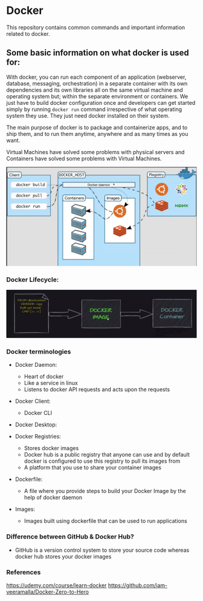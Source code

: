 # Docker
This repository contains common commands and important information related to docker.

## Some basic information on what docker is used for:

With docker, you can run each component of an application (webserver, database, messaging, orchestration) in a separate container with its own dependencies and its own libraries all on the same virtual machine and operating system but; within the separate environment or containers. We just have to build docker configuration once and developers can get started simply by running `docker run` command irrespective of what operating system they use. They just need docker installed on their system.

The main purpose of docker is to package and containerize apps, and to ship them, and to run them anytime, anywhere and as many times as you want.

Virtual Machines have solved some problems with physical servers and Containers have solved some problems with Virtual Machines.

![alt text](docker.png)

### Docker Lifecycle:
![alt text](lifecycle.png)

### Docker terminologies
* Docker Daemon:
  - Heart of docker
  - Like a service in linux
  - Listens to docker API requests and acts upon the requests

* Docker Client:
  - Docker CLI

* Docker Desktop:

* Docker Registries:
  - Stores docker images
  - Docker hub is a public registry that anyone can use and by default docker is configured to use this registry to pull its images from
   - A platform that you use to share your container images

* Dockerfile:
  - A file where you provide steps to build your Docker Image by the help of docker daemon

* Images:
  - Images built using dockerfile that can be used to run applications

### Difference between GitHub & Docker Hub?
  - GitHub is a version control system to store your source code whereas docker hub stores your docker images

### References
https://udemy.com/course/learn-docker
https://github.com/iam-veeramalla/Docker-Zero-to-Hero
